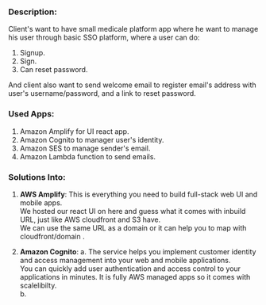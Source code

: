 ### Description:
Client's want to have small medicale platform app where he want to manage his user through basic SSO platform, where a user can do: <br />
1. Signup. <br />
2. Sign. <br />
3. Can reset password. <br />

And client also want to send welcome email to register email's address with user's username/password, and a link to reset password. <br />

### Used Apps:
1. Amazon Amplify for UI react app. <br />
2. Amazon Cognito to manager user's identity. <br />
3. Amazon SES to manage sender's email. <br />
4. Amazon Lambda function to send emails. <br />

### Solutions Into:
1. **AWS Amplify**: This is everything you need to build full-stack web UI and mobile apps. <br />
                    We hosted our react UI on here and guess what it comes with inbuild URL, just like AWS cloudfront and S3 have. <br />
                    We can use the same URL as a domain or it can help you to map with cloudfront/domain . <br />

2. **Amazon Cognito**: a. The service helps you implement customer identity and access management into your web and mobile applications. <br />
                       You can quickly add user authentication and access control to your applications in minutes. It is fully AWS managed apps so it comes with scalelibilty. <br />
                       b. 
